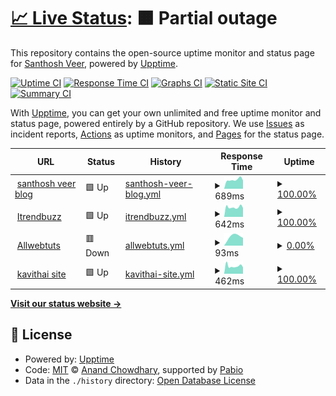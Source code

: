 # [📈 Live Status](https://mskian.github.io/upptime): <!--live status--> **🟧 Partial outage**

This repository contains the open-source uptime monitor and status page for [Santhosh Veer](https://santhoshveer.com/), powered by [Upptime](https://github.com/upptime/upptime).

[![Uptime CI](https://github.com/mskian/upptime/workflows/Uptime%20CI/badge.svg)](https://github.com/mskian/upptime/actions?query=workflow%3A%22Uptime+CI%22)
[![Response Time CI](https://github.com/mskian/upptime/workflows/Response%20Time%20CI/badge.svg)](https://github.com/mskian/upptime/actions?query=workflow%3A%22Response+Time+CI%22)
[![Graphs CI](https://github.com/mskian/upptime/workflows/Graphs%20CI/badge.svg)](https://github.com/mskian/upptime/actions?query=workflow%3A%22Graphs+CI%22)
[![Static Site CI](https://github.com/mskian/upptime/workflows/Static%20Site%20CI/badge.svg)](https://github.com/mskian/upptime/actions?query=workflow%3A%22Static+Site+CI%22)
[![Summary CI](https://github.com/mskian/upptime/workflows/Summary%20CI/badge.svg)](https://github.com/mskian/upptime/actions?query=workflow%3A%22Summary+CI%22)

With [Upptime](https://upptime.js.org), you can get your own unlimited and free uptime monitor and status page, powered entirely by a GitHub repository. We use [Issues](https://github.com/mskian/upptime/issues) as incident reports, [Actions](https://github.com/mskian/upptime/actions) as uptime monitors, and [Pages](https://mskian.github.io/upptime) for the status page.

<!--start: status pages-->
<!-- This summary is generated by Upptime (https://github.com/upptime/upptime) -->
<!-- Do not edit this manually, your changes will be overwritten -->
<!-- prettier-ignore -->
| URL | Status | History | Response Time | Uptime |
| --- | ------ | ------- | ------------- | ------ |
| <img alt="" src="https://icons.duckduckgo.com/ip3/santhoshveer.com.ico" height="13"> [santhosh veer blog](https://santhoshveer.com) | 🟩 Up | [santhosh-veer-blog.yml](https://github.com/mskian/uptime/commits/HEAD/history/santhosh-veer-blog.yml) | <details><summary><img alt="Response time graph" src="./graphs/santhosh-veer-blog/response-time-week.png" height="20"> 689ms</summary><br><a href="https://mskian.github.io/upptime/history/santhosh-veer-blog"><img alt="Response time 689" src="https://img.shields.io/endpoint?url=https%3A%2F%2Fraw.githubusercontent.com%2Fmskian%2Fuptime%2FHEAD%2Fapi%2Fsanthosh-veer-blog%2Fresponse-time.json"></a><br><a href="https://mskian.github.io/upptime/history/santhosh-veer-blog"><img alt="24-hour response time 689" src="https://img.shields.io/endpoint?url=https%3A%2F%2Fraw.githubusercontent.com%2Fmskian%2Fuptime%2FHEAD%2Fapi%2Fsanthosh-veer-blog%2Fresponse-time-day.json"></a><br><a href="https://mskian.github.io/upptime/history/santhosh-veer-blog"><img alt="7-day response time 689" src="https://img.shields.io/endpoint?url=https%3A%2F%2Fraw.githubusercontent.com%2Fmskian%2Fuptime%2FHEAD%2Fapi%2Fsanthosh-veer-blog%2Fresponse-time-week.json"></a><br><a href="https://mskian.github.io/upptime/history/santhosh-veer-blog"><img alt="30-day response time 689" src="https://img.shields.io/endpoint?url=https%3A%2F%2Fraw.githubusercontent.com%2Fmskian%2Fuptime%2FHEAD%2Fapi%2Fsanthosh-veer-blog%2Fresponse-time-month.json"></a><br><a href="https://mskian.github.io/upptime/history/santhosh-veer-blog"><img alt="1-year response time 689" src="https://img.shields.io/endpoint?url=https%3A%2F%2Fraw.githubusercontent.com%2Fmskian%2Fuptime%2FHEAD%2Fapi%2Fsanthosh-veer-blog%2Fresponse-time-year.json"></a></details> | <details><summary><a href="https://mskian.github.io/upptime/history/santhosh-veer-blog">100.00%</a></summary><a href="https://mskian.github.io/upptime/history/santhosh-veer-blog"><img alt="All-time uptime 100.00%" src="https://img.shields.io/endpoint?url=https%3A%2F%2Fraw.githubusercontent.com%2Fmskian%2Fuptime%2FHEAD%2Fapi%2Fsanthosh-veer-blog%2Fuptime.json"></a><br><a href="https://mskian.github.io/upptime/history/santhosh-veer-blog"><img alt="24-hour uptime 100.00%" src="https://img.shields.io/endpoint?url=https%3A%2F%2Fraw.githubusercontent.com%2Fmskian%2Fuptime%2FHEAD%2Fapi%2Fsanthosh-veer-blog%2Fuptime-day.json"></a><br><a href="https://mskian.github.io/upptime/history/santhosh-veer-blog"><img alt="7-day uptime 100.00%" src="https://img.shields.io/endpoint?url=https%3A%2F%2Fraw.githubusercontent.com%2Fmskian%2Fuptime%2FHEAD%2Fapi%2Fsanthosh-veer-blog%2Fuptime-week.json"></a><br><a href="https://mskian.github.io/upptime/history/santhosh-veer-blog"><img alt="30-day uptime 100.00%" src="https://img.shields.io/endpoint?url=https%3A%2F%2Fraw.githubusercontent.com%2Fmskian%2Fuptime%2FHEAD%2Fapi%2Fsanthosh-veer-blog%2Fuptime-month.json"></a><br><a href="https://mskian.github.io/upptime/history/santhosh-veer-blog"><img alt="1-year uptime 100.00%" src="https://img.shields.io/endpoint?url=https%3A%2F%2Fraw.githubusercontent.com%2Fmskian%2Fuptime%2FHEAD%2Fapi%2Fsanthosh-veer-blog%2Fuptime-year.json"></a></details>
| <img alt="" src="https://icons.duckduckgo.com/ip3/itrendbuzz.com.ico" height="13"> [Itrendbuzz](https://itrendbuzz.com) | 🟩 Up | [itrendbuzz.yml](https://github.com/mskian/uptime/commits/HEAD/history/itrendbuzz.yml) | <details><summary><img alt="Response time graph" src="./graphs/itrendbuzz/response-time-week.png" height="20"> 642ms</summary><br><a href="https://mskian.github.io/upptime/history/itrendbuzz"><img alt="Response time 642" src="https://img.shields.io/endpoint?url=https%3A%2F%2Fraw.githubusercontent.com%2Fmskian%2Fuptime%2FHEAD%2Fapi%2Fitrendbuzz%2Fresponse-time.json"></a><br><a href="https://mskian.github.io/upptime/history/itrendbuzz"><img alt="24-hour response time 642" src="https://img.shields.io/endpoint?url=https%3A%2F%2Fraw.githubusercontent.com%2Fmskian%2Fuptime%2FHEAD%2Fapi%2Fitrendbuzz%2Fresponse-time-day.json"></a><br><a href="https://mskian.github.io/upptime/history/itrendbuzz"><img alt="7-day response time 642" src="https://img.shields.io/endpoint?url=https%3A%2F%2Fraw.githubusercontent.com%2Fmskian%2Fuptime%2FHEAD%2Fapi%2Fitrendbuzz%2Fresponse-time-week.json"></a><br><a href="https://mskian.github.io/upptime/history/itrendbuzz"><img alt="30-day response time 642" src="https://img.shields.io/endpoint?url=https%3A%2F%2Fraw.githubusercontent.com%2Fmskian%2Fuptime%2FHEAD%2Fapi%2Fitrendbuzz%2Fresponse-time-month.json"></a><br><a href="https://mskian.github.io/upptime/history/itrendbuzz"><img alt="1-year response time 642" src="https://img.shields.io/endpoint?url=https%3A%2F%2Fraw.githubusercontent.com%2Fmskian%2Fuptime%2FHEAD%2Fapi%2Fitrendbuzz%2Fresponse-time-year.json"></a></details> | <details><summary><a href="https://mskian.github.io/upptime/history/itrendbuzz">100.00%</a></summary><a href="https://mskian.github.io/upptime/history/itrendbuzz"><img alt="All-time uptime 100.00%" src="https://img.shields.io/endpoint?url=https%3A%2F%2Fraw.githubusercontent.com%2Fmskian%2Fuptime%2FHEAD%2Fapi%2Fitrendbuzz%2Fuptime.json"></a><br><a href="https://mskian.github.io/upptime/history/itrendbuzz"><img alt="24-hour uptime 100.00%" src="https://img.shields.io/endpoint?url=https%3A%2F%2Fraw.githubusercontent.com%2Fmskian%2Fuptime%2FHEAD%2Fapi%2Fitrendbuzz%2Fuptime-day.json"></a><br><a href="https://mskian.github.io/upptime/history/itrendbuzz"><img alt="7-day uptime 100.00%" src="https://img.shields.io/endpoint?url=https%3A%2F%2Fraw.githubusercontent.com%2Fmskian%2Fuptime%2FHEAD%2Fapi%2Fitrendbuzz%2Fuptime-week.json"></a><br><a href="https://mskian.github.io/upptime/history/itrendbuzz"><img alt="30-day uptime 100.00%" src="https://img.shields.io/endpoint?url=https%3A%2F%2Fraw.githubusercontent.com%2Fmskian%2Fuptime%2FHEAD%2Fapi%2Fitrendbuzz%2Fuptime-month.json"></a><br><a href="https://mskian.github.io/upptime/history/itrendbuzz"><img alt="1-year uptime 100.00%" src="https://img.shields.io/endpoint?url=https%3A%2F%2Fraw.githubusercontent.com%2Fmskian%2Fuptime%2FHEAD%2Fapi%2Fitrendbuzz%2Fuptime-year.json"></a></details>
| <img alt="" src="https://icons.duckduckgo.com/ip3/www.allwebtuts.com.ico" height="13"> [Allwebtuts](https://www.allwebtuts.com) | 🟥 Down | [allwebtuts.yml](https://github.com/mskian/uptime/commits/HEAD/history/allwebtuts.yml) | <details><summary><img alt="Response time graph" src="./graphs/allwebtuts/response-time-week.png" height="20"> 93ms</summary><br><a href="https://mskian.github.io/upptime/history/allwebtuts"><img alt="Response time 93" src="https://img.shields.io/endpoint?url=https%3A%2F%2Fraw.githubusercontent.com%2Fmskian%2Fuptime%2FHEAD%2Fapi%2Fallwebtuts%2Fresponse-time.json"></a><br><a href="https://mskian.github.io/upptime/history/allwebtuts"><img alt="24-hour response time 93" src="https://img.shields.io/endpoint?url=https%3A%2F%2Fraw.githubusercontent.com%2Fmskian%2Fuptime%2FHEAD%2Fapi%2Fallwebtuts%2Fresponse-time-day.json"></a><br><a href="https://mskian.github.io/upptime/history/allwebtuts"><img alt="7-day response time 93" src="https://img.shields.io/endpoint?url=https%3A%2F%2Fraw.githubusercontent.com%2Fmskian%2Fuptime%2FHEAD%2Fapi%2Fallwebtuts%2Fresponse-time-week.json"></a><br><a href="https://mskian.github.io/upptime/history/allwebtuts"><img alt="30-day response time 93" src="https://img.shields.io/endpoint?url=https%3A%2F%2Fraw.githubusercontent.com%2Fmskian%2Fuptime%2FHEAD%2Fapi%2Fallwebtuts%2Fresponse-time-month.json"></a><br><a href="https://mskian.github.io/upptime/history/allwebtuts"><img alt="1-year response time 93" src="https://img.shields.io/endpoint?url=https%3A%2F%2Fraw.githubusercontent.com%2Fmskian%2Fuptime%2FHEAD%2Fapi%2Fallwebtuts%2Fresponse-time-year.json"></a></details> | <details><summary><a href="https://mskian.github.io/upptime/history/allwebtuts">0.00%</a></summary><a href="https://mskian.github.io/upptime/history/allwebtuts"><img alt="All-time uptime 0.00%" src="https://img.shields.io/endpoint?url=https%3A%2F%2Fraw.githubusercontent.com%2Fmskian%2Fuptime%2FHEAD%2Fapi%2Fallwebtuts%2Fuptime.json"></a><br><a href="https://mskian.github.io/upptime/history/allwebtuts"><img alt="24-hour uptime 0.00%" src="https://img.shields.io/endpoint?url=https%3A%2F%2Fraw.githubusercontent.com%2Fmskian%2Fuptime%2FHEAD%2Fapi%2Fallwebtuts%2Fuptime-day.json"></a><br><a href="https://mskian.github.io/upptime/history/allwebtuts"><img alt="7-day uptime 0.00%" src="https://img.shields.io/endpoint?url=https%3A%2F%2Fraw.githubusercontent.com%2Fmskian%2Fuptime%2FHEAD%2Fapi%2Fallwebtuts%2Fuptime-week.json"></a><br><a href="https://mskian.github.io/upptime/history/allwebtuts"><img alt="30-day uptime 0.00%" src="https://img.shields.io/endpoint?url=https%3A%2F%2Fraw.githubusercontent.com%2Fmskian%2Fuptime%2FHEAD%2Fapi%2Fallwebtuts%2Fuptime-month.json"></a><br><a href="https://mskian.github.io/upptime/history/allwebtuts"><img alt="1-year uptime 0.00%" src="https://img.shields.io/endpoint?url=https%3A%2F%2Fraw.githubusercontent.com%2Fmskian%2Fuptime%2FHEAD%2Fapi%2Fallwebtuts%2Fuptime-year.json"></a></details>
| <img alt="" src="https://icons.duckduckgo.com/ip3/kavithai.site.ico" height="13"> [kavithai site](https://kavithai.site) | 🟩 Up | [kavithai-site.yml](https://github.com/mskian/uptime/commits/HEAD/history/kavithai-site.yml) | <details><summary><img alt="Response time graph" src="./graphs/kavithai-site/response-time-week.png" height="20"> 462ms</summary><br><a href="https://mskian.github.io/upptime/history/kavithai-site"><img alt="Response time 462" src="https://img.shields.io/endpoint?url=https%3A%2F%2Fraw.githubusercontent.com%2Fmskian%2Fuptime%2FHEAD%2Fapi%2Fkavithai-site%2Fresponse-time.json"></a><br><a href="https://mskian.github.io/upptime/history/kavithai-site"><img alt="24-hour response time 462" src="https://img.shields.io/endpoint?url=https%3A%2F%2Fraw.githubusercontent.com%2Fmskian%2Fuptime%2FHEAD%2Fapi%2Fkavithai-site%2Fresponse-time-day.json"></a><br><a href="https://mskian.github.io/upptime/history/kavithai-site"><img alt="7-day response time 462" src="https://img.shields.io/endpoint?url=https%3A%2F%2Fraw.githubusercontent.com%2Fmskian%2Fuptime%2FHEAD%2Fapi%2Fkavithai-site%2Fresponse-time-week.json"></a><br><a href="https://mskian.github.io/upptime/history/kavithai-site"><img alt="30-day response time 462" src="https://img.shields.io/endpoint?url=https%3A%2F%2Fraw.githubusercontent.com%2Fmskian%2Fuptime%2FHEAD%2Fapi%2Fkavithai-site%2Fresponse-time-month.json"></a><br><a href="https://mskian.github.io/upptime/history/kavithai-site"><img alt="1-year response time 462" src="https://img.shields.io/endpoint?url=https%3A%2F%2Fraw.githubusercontent.com%2Fmskian%2Fuptime%2FHEAD%2Fapi%2Fkavithai-site%2Fresponse-time-year.json"></a></details> | <details><summary><a href="https://mskian.github.io/upptime/history/kavithai-site">100.00%</a></summary><a href="https://mskian.github.io/upptime/history/kavithai-site"><img alt="All-time uptime 100.00%" src="https://img.shields.io/endpoint?url=https%3A%2F%2Fraw.githubusercontent.com%2Fmskian%2Fuptime%2FHEAD%2Fapi%2Fkavithai-site%2Fuptime.json"></a><br><a href="https://mskian.github.io/upptime/history/kavithai-site"><img alt="24-hour uptime 100.00%" src="https://img.shields.io/endpoint?url=https%3A%2F%2Fraw.githubusercontent.com%2Fmskian%2Fuptime%2FHEAD%2Fapi%2Fkavithai-site%2Fuptime-day.json"></a><br><a href="https://mskian.github.io/upptime/history/kavithai-site"><img alt="7-day uptime 100.00%" src="https://img.shields.io/endpoint?url=https%3A%2F%2Fraw.githubusercontent.com%2Fmskian%2Fuptime%2FHEAD%2Fapi%2Fkavithai-site%2Fuptime-week.json"></a><br><a href="https://mskian.github.io/upptime/history/kavithai-site"><img alt="30-day uptime 100.00%" src="https://img.shields.io/endpoint?url=https%3A%2F%2Fraw.githubusercontent.com%2Fmskian%2Fuptime%2FHEAD%2Fapi%2Fkavithai-site%2Fuptime-month.json"></a><br><a href="https://mskian.github.io/upptime/history/kavithai-site"><img alt="1-year uptime 100.00%" src="https://img.shields.io/endpoint?url=https%3A%2F%2Fraw.githubusercontent.com%2Fmskian%2Fuptime%2FHEAD%2Fapi%2Fkavithai-site%2Fuptime-year.json"></a></details>

<!--end: status pages-->

[**Visit our status website →**](https://mskian.github.io/upptime)

## 📄 License

- Powered by: [Upptime](https://github.com/upptime/upptime)
- Code: [MIT](./LICENSE) © [Anand Chowdhary](https://anandchowdhary.com), supported by [Pabio](https://pabio.com)
- Data in the `./history` directory: [Open Database License](https://opendatacommons.org/licenses/odbl/1-0/)

